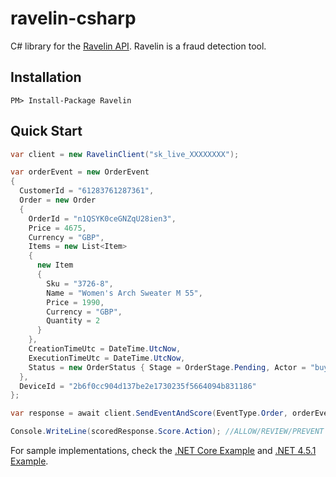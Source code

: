 # ravelin-csharp

C# library for the [Ravelin API](https://developer.ravelin.com). Ravelin is a fraud detection tool.

## Installation

```
PM> Install-Package Ravelin
```

## Quick Start

```csharp
var client = new RavelinClient("sk_live_XXXXXXXX");

var orderEvent = new OrderEvent
{
  CustomerId = "61283761287361",
  Order = new Order
  {
    OrderId = "n1QSYK0ceGNZqU28ien3",
    Price = 4675,
    Currency = "GBP",
    Items = new List<Item>
    {
      new Item
      {
        Sku = "3726-8",
        Name = "Women's Arch Sweater M 55",
        Price = 1990,
        Currency = "GBP",
        Quantity = 2
      }
    },
    CreationTimeUtc = DateTime.UtcNow,
    ExecutionTimeUtc = DateTime.UtcNow,
    Status = new OrderStatus { Stage = OrderStage.Pending, Actor = "buyer" }
  },
  DeviceId = "2b6f0cc904d137be2e1730235f5664094b831186"
};

var response = await client.SendEventAndScore(EventType.Order, orderEvent);

Console.WriteLine(scoredResponse.Score.Action); //ALLOW/REVIEW/PREVENT
```

For sample implementations, check the [.NET Core Example](https://github.com/stickytickets/ravelin-csharp/tree/master/examples/ExampleCore) and [.NET 4.5.1 Example](https://github.com/stickytickets/ravelin-csharp/tree/master/examples/ExampleNet451).

